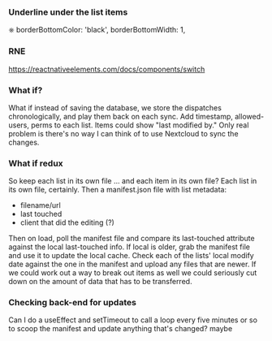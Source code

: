 ### Underline under the list items

⎈        borderBottomColor: 'black',
        borderBottomWidth: 1,

### RNE <Switch>

https://reactnativeelements.com/docs/components/switch

### What if?

What if instead of saving the database, we store the dispatches chronologically, and play them back on each sync.  Add timestamp, allowed-users, perms to each list.  Items could show "last modified by."  Only real problem is there's no way I can think of to use Nextcloud to sync the changes.

### What if redux

So keep each list in its own file ... and each item in its own file?  Each list in its
own file, certainly.  Then a manifest.json file with list metadata:

- filename/url
- last touched
- client that did the editing (?)

Then on load, poll the manifest file and compare its last-touched attribute against
the local last-touched info.  If local is older, grab the manifest file and use it to
update the local cache.  Check each of the lists' local modify date against the
one in the manifest and upload any files that are newer.  If we could work out a way to
break out items as well we could seriously cut down on the amount of data that
has to be transferred.

### Checking back-end for updates

Can I do a useEffect and setTimeout to call a loop every five minutes or so to
scoop the manifest and update anything that's changed?  maybe
